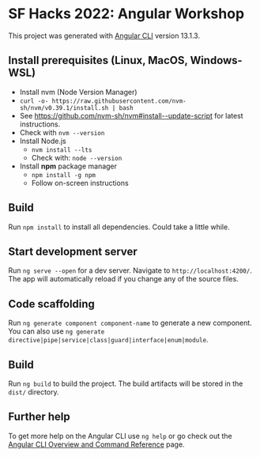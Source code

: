 # SF Hacks 2022: Angular Workshop
This project was generated with [Angular CLI](https://github.com/angular/angular-cli) version 13.1.3.

## Install prerequisites (Linux, MacOS, Windows-WSL)
 - Install nvm (Node Version Manager)
  - `curl -o- https://raw.githubusercontent.com/nvm-sh/nvm/v0.39.1/install.sh | bash`
  - See https://github.com/nvm-sh/nvm#install--update-script for latest instructions.
  - Check with `nvm --version`
- Install Node.js
  - `nvm install --lts`
  - Check with: `node --version`
- Install **npm** package manager
  - `npm install -g npm`
  - Follow on-screen instructions

## Build
Run `npm install` to install all dependencies. Could take a little while.

## Start development server
Run `ng serve --open` for a dev server. Navigate to `http://localhost:4200/`. The app will automatically reload if you change any of the source files.

## Code scaffolding

Run `ng generate component component-name` to generate a new component. You can also use `ng generate directive|pipe|service|class|guard|interface|enum|module`.

## Build

Run `ng build` to build the project. The build artifacts will be stored in the `dist/` directory.


## Further help

To get more help on the Angular CLI use `ng help` or go check out the [Angular CLI Overview and Command Reference](https://angular.io/cli) page.
